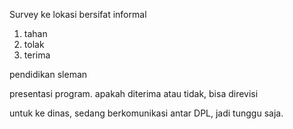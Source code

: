 

Survey ke lokasi bersifat informal
1. tahan
2. tolak
3. terima

pendidikan sleman

presentasi program. apakah diterima atau tidak, bisa direvisi

untuk ke dinas, sedang berkomunikasi antar DPL, jadi tunggu saja. 